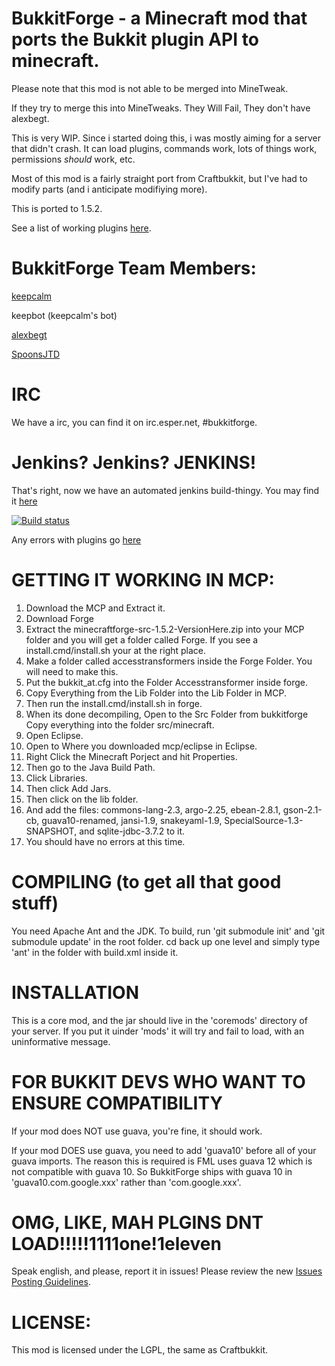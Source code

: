 BukkitForge - a Minecraft mod that ports the Bukkit plugin API to minecraft.
===================================

Please note that this mod is not able to be merged into MineTweak.

If they try to merge this into MineTweaks. They Will Fail, They don't have alexbegt.
 
This is very WIP. Since i started doing this, i was mostly aiming for a server that didn't crash.
It can load plugins, commands work, lots of things work, permissions *should* work, etc.

Most of this mod is a fairly straight port from Craftbukkit, but I've had to modify parts
(and i anticipate modifiying more).

This is ported to 1.5.2.

See a list of working plugins [here](https://github.com/keepcalm/BukkitForge/wiki/Working-plugins-page).

BukkitForge Team Members:
================
<a href="https://github.com/keepcalm">keepcalm</a>

keepbot (keepcalm's bot)

<a href="https://github.com/alexbegt">alexbegt</a>  

<a href="https://github.com/SpoonsJTD">SpoonsJTD</a>


IRC
===============
We have a irc, you can find it on irc.esper.net, #bukkitforge.

Jenkins? Jenkins? JENKINS!
==========================

That's right, now we have an automated jenkins build-thingy.
You may find it [here](http://build.technicpack.net/job/BukkitForge)

[![Build status](http://build.technicpack.net/job/BukkitForge/badge/icon)](http://build.technicpack.net/job/BukkitForge/)

Any errors with plugins go [here](https://github.com/Bukkit-Forge-Plugins/Bukkit-Forge-Plugin-Errors)

GETTING IT WORKING IN MCP:
=========================

1. Download the MCP and Extract it.
2. Download Forge
3. Extract the minecraftforge-src-1.5.2-VersionHere.zip into your MCP folder and you will get a folder called Forge. If you see a install.cmd/install.sh your at the right place.
4. Make a folder called accesstransformers inside the Forge Folder. You will need to make this.
5. Put the bukkit_at.cfg into the Folder Accesstransformer inside forge.
6. Copy Everything from the Lib Folder into the Lib Folder in MCP.
7. Then run the install.cmd/install.sh in forge.
8. When its done decompiling, Open to the Src Folder from bukkitforge Copy everything into the folder src/minecraft.
9. Open Eclipse.
10. Open to Where you downloaded mcp/eclipse in Eclipse.
11. Right Click the Minecraft Porject and hit Properties.
12. Then go to the Java Build Path.
13. Click Libraries.
14. Then click Add Jars.
15. Then click on the lib folder.
16. And add the files: commons-lang-2.3, argo-2.25, ebean-2.8.1, gson-2.1-cb, guava10-renamed, jansi-1.9, snakeyaml-1.9, SpecialSource-1.3-SNAPSHOT, and sqlite-jdbc-3.7.2 to it.
17. You should have no errors at this time.


COMPILING (to get all that good stuff)
=======================

You need Apache Ant and the JDK. To build, run 'git submodule init' and 'git submodule update' in the root folder.
cd back up one level and simply type 'ant' in the folder with build.xml inside it.

INSTALLATION
=======================
This is a core mod, and the jar should live in the 'coremods' directory of your server. If you put it uinder 'mods' it will try and fail to load, with an uninformative message.

FOR BUKKIT DEVS WHO WANT TO ENSURE COMPATIBILITY
===============================================

If your mod does NOT use guava, you're fine, it should work.

If your mod DOES use guava, you need to add 'guava10' before all of your guava imports.
The reason this is required is FML uses guava 12 which is not compatible with guava 10.
So BukkitForge ships with guava 10 in 'guava10.com.google.xxx' rather than 'com.google.xxx'.

OMG, LIKE, MAH PLGINS DNT LOAD!!!!!1111one!1eleven
==========================================

Speak english, and please, report it in issues!
Please review the new [Issues Posting Guidelines](https://github.com/keepcalm/BukkitForge/wiki/Issue-Posting-Guidelines).

LICENSE:
========
 
This mod is licensed under the LGPL, the same as Craftbukkit.
 
